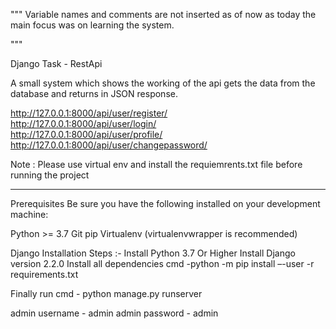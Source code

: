"""
Variable names and comments are not inserted as of now
as today the main focus was on learning the system.

"""

Django Task - RestApi

A small system which shows the working of the api
gets the data from the database and returns in JSON response.

http://127.0.0.1:8000/api/user/register/ <br>
http://127.0.0.1:8000/api/user/login/ <br>
http://127.0.0.1:8000/api/user/profile/ <br>
http://127.0.0.1:8000/api/user/changepassword/ <br>

Note : Please use virtual env and install the requiemrents.txt file before running the project

-------------------------------------------------------

Prerequisites Be sure you have the following installed on your development machine:

Python >= 3.7 Git pip Virtualenv (virtualenvwrapper is recommended)

Django Installation Steps :- Install Python 3.7 Or Higher Install Django version 2.2.0 Install all dependencies cmd -python -m pip install –-user -r requirements.txt

Finally run cmd - python manage.py runserver

admin username - admin admin password - admin